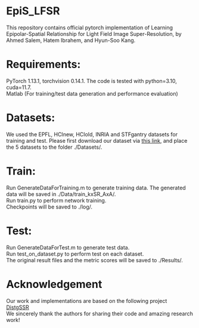 # EpiS_LFSR
This repository contains official pytorch implementation of Learning Epipolar-Spatial Relationship for Light Field Image Super-Resolution, by Ahmed Salem, Hatem Ibrahem, and Hyun-Soo Kang.

# Requirements:
PyTorch 1.13.1, torchvision 0.14.1. The code is tested with python=3.10, cuda=11.7.\
Matlab (For training/test data generation and performance evaluation)

# Datasets:
We used the EPFL, HCInew, HCIold, INRIA and STFgantry datasets for training and test. Please first download our dataset via [this link](https://github.com/YingqianWang/DistgSSR), and place the 5 datasets to the folder ./Datasets/.

# Train:
Run GenerateDataForTraining.m to generate training data. The generated data will be saved in ./Data/train_kxSR_AxA/.\
Run train.py to perform network training.\
Checkpoints will be saved to ./log/.

# Test:
Run GenerateDataForTest.m to generate test data.\
Run test_on_dataset.py to perform test on each dataset.\
The original result files and the metric scores will be saved to ./Results/.

# Acknowledgement
Our work and implementations are based on the following project\
[DistgSSR](https://github.com/YingqianWang/DistgSSR)\
We sincerely thank the authors for sharing their code and amazing research work!
